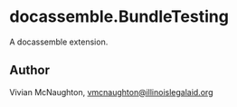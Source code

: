 # docassemble.BundleTesting

A docassemble extension.

## Author

Vivian McNaughton, vmcnaughton@illinoislegalaid.org

